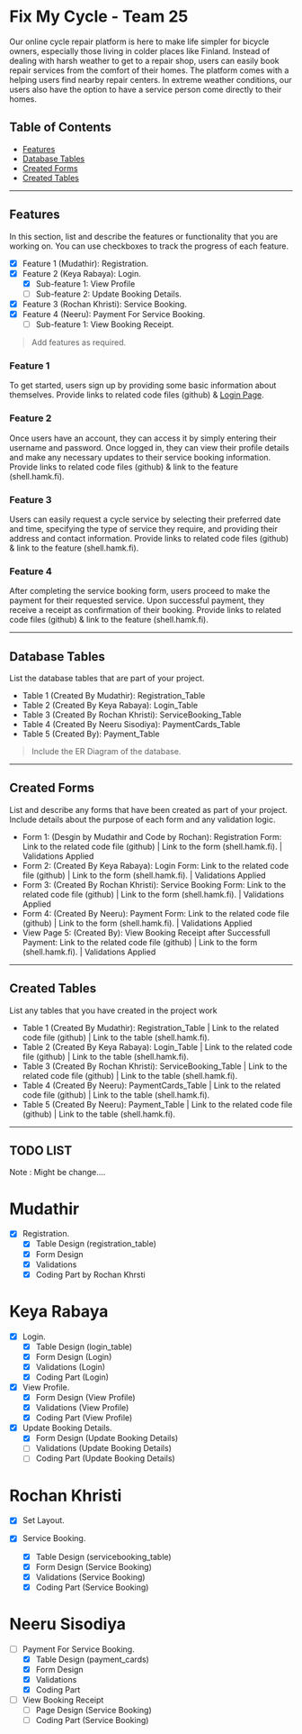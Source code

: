 # Fix My Cycle - Team 25

Our online cycle repair platform is here to make life simpler for bicycle owners, especially those living in colder places like Finland. Instead of dealing with harsh weather to get to a repair shop, users can easily book repair services from the comfort of their homes. The platform comes with a helping users find nearby repair centers. In extreme weather conditions, our users also have the option to have a service person come directly to their homes.


## Table of Contents
- [Features](#features)
- [Database Tables](#database-tables)
- [Created Forms](#created-forms)
- [Created Tables](#created-tables)

---

## Features

In this section, list and describe the features or functionality that you are working on. You can use checkboxes to track the progress of each feature.

- [X] Feature 1 (Mudathir): Registration. 
- [X] Feature 2 (Keya Rabaya): Login.
  - [X] Sub-feature 1: View Profile
  - [ ] Sub-feature 2: Update Booking Details.
- [X] Feature 3 (Rochan Khristi): Service Booking.
- [X] Feature 4 (Neeru): Payment For Service Booking.
  - [ ] Sub-feature 1: View Booking Receipt.

> Add features as required.

### Feature 1

To get started, users sign up by providing some basic information about themselves. 
Provide links to related code files (github) & <a href='http://shell.hamk.fi/~bbcap23_25/Project_work/Team_25_FIX_MY_CYCLE/home.php'>Login Page</a>.

### Feature 2

Once users have an account, they can access it by simply entering their username and password. Once logged in, they can view their profile details and make any necessary updates to their service booking information.
Provide links to related code files (github) & link to the feature (shell.hamk.fi).

### Feature 3

Users can easily request a cycle service by selecting their preferred date and time, specifying the type of service they require, and providing their address and contact information. 
Provide links to related code files (github) & link to the feature (shell.hamk.fi).

### Feature 4

After completing the service booking form, users proceed to make the payment for their requested service. Upon successful payment, they receive a receipt as confirmation of their booking.
Provide links to related code files (github) & link to the feature (shell.hamk.fi).

---

## Database Tables

List the database tables that are part of your project. 

- Table 1 (Created By Mudathir): Registration_Table
- Table 2 (Created By Keya Rabaya): Login_Table
- Table 3 (Created By Rochan Khristi): ServiceBooking_Table
- Table 4 (Created By Neeru Sisodiya): PaymentCards_Table
- Table 5 (Created By): Payment_Table

> Include the ER Diagram of the database. 

---

## Created Forms

List and describe any forms that have been created as part of your project. Include details about the purpose of each form and any validation logic.

- Form 1: (Desgin by Mudathir and Code by Rochan): Registration Form: Link to the related code file (github) | Link to the form (shell.hamk.fi). | Validations Applied
- Form 2: (Created By Keya Rabaya): Login Form: Link to the related code file (github) | Link to the form (shell.hamk.fi).  | Validations Applied
- Form 3: (Created By Rochan Khristi): Service Booking Form: Link to the related code file (github) | Link to the form (shell.hamk.fi).  | Validations Applied
- Form 4: (Created By Neeru): Payment Form: Link to the related code file (github) | Link to the form (shell.hamk.fi).  | Validations Applied
- View Page 5: (Created By): View Booking Receipt after Successfull Payment: Link to the related code file (github) | Link to the form (shell.hamk.fi).  | Validations Applied

---

## Created Tables

List any tables that you have created in the project work

- Table 1 (Created By Mudathir): Registration_Table | Link to the related code file (github) | Link to the table (shell.hamk.fi).
- Table 2 (Created By Keya Rabaya): Login_Table | Link to the related code file (github) | Link to the table (shell.hamk.fi).
- Table 3 (Created By Rochan Khristi): ServiceBooking_Table | Link to the related code file (github) | Link to the table (shell.hamk.fi).
- Table 4 (Created By Neeru): PaymentCards_Table | Link to the related code file (github) | Link to the table (shell.hamk.fi).
- Table 5 (Created By Neeru): Payment_Table | Link to the related code file (github) | Link to the table (shell.hamk.fi).

---

## TODO LIST 
Note : Might be change....
# Mudathir 
- [x] Registration.
  - [X] Table Design (registration_table)
  - [X] Form Design
  - [X] Validations
  - [X] Coding Part by Rochan Khrsti

# Keya Rabaya 
- [X] Login.
  - [x] Table Design (login_table)
  - [x] Form Design (Login)
  - [X] Validations (Login)
  - [X] Coding Part (Login)
        
- [X] View Profile.
  - [X] Form Design (View Profile)
  - [X] Validations (View Profile) 
  - [X] Coding Part (View Profile)

- [X] Update Booking Details.
  - [X] Form Design (Update Booking Details)
  - [ ] Validations (Update Booking Details)
  - [ ] Coding Part (Update Booking Details)

# Rochan Khristi 
- [x] Set Layout.
        
- [X] Service Booking.
  - [x] Table Design (servicebooking_table)
  - [x] Form Design (Service Booking)
  - [X] Validations (Service Booking)
  - [X] Coding Part (Service Booking)

# Neeru Sisodiya 
- [ ] Payment For Service Booking.
  - [x] Table Design (payment_cards)
  - [x] Form Design
  - [X] Validations
  - [X] Coding Part
        
- [ ] View Booking Receipt
  - [ ] Page Design (Service Booking)
  - [ ] Coding Part (Service Booking)